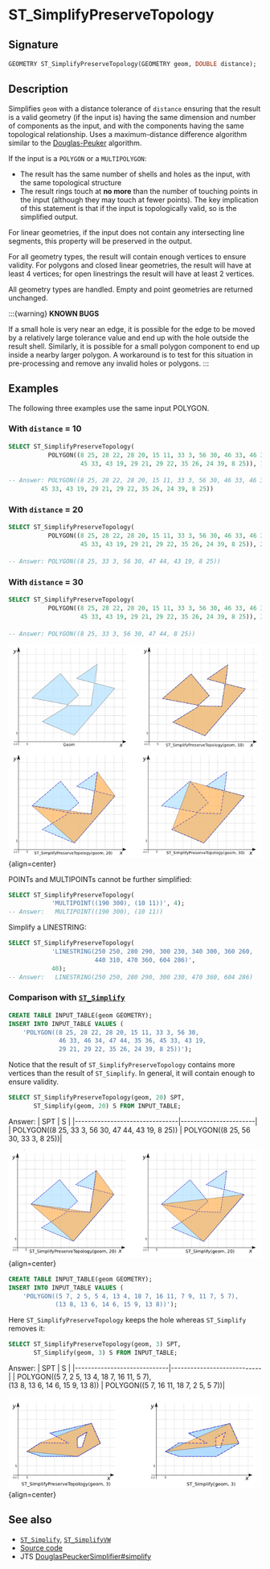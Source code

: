 # ST_SimplifyPreserveTopology

## Signature

```sql
GEOMETRY ST_SimplifyPreserveTopology(GEOMETRY geom, DOUBLE distance);
```

## Description

Simplifies `geom` with a distance tolerance of `distance` ensuring that the result is a valid geometry (if the input is) having the same dimension and number of components as the input, and with the components having the same topological relationship.
Uses a maximum-distance difference algorithm similar to the [Douglas-Peuker](http://en.wikipedia.org/wiki/Ramer%E2%80%93Douglas%E2%80%93Peucker_algorithm) algorithm.

If the input is a `POLYGON` or a `MULTIPOLYGON`:

* The result has the same number of shells and holes as the input,
  with the same topological structure
* The result rings touch at **no more** than the number of touching
  points in the input (although they may touch at fewer points).
  The key implication of this statement is that if the input is
  topologically valid, so is the simplified output.

For linear geometries, if the input does not contain any
intersecting line segments, this property will be preserved in the
output.

For all geometry types, the result will contain enough vertices to
ensure validity.  For polygons and closed linear geometries, the
result will have at least 4 vertices; for open linestrings the
result will have at least 2 vertices.

All geometry types are handled. Empty and point geometries are returned unchanged.

:::{warning}
**KNOWN BUGS**

If a small hole is very near an edge, it is possible for the edge to be moved by a relatively large tolerance value and end
up with the hole outside the result shell. Similarly, it is possible for a small polygon component to end up inside a nearby
larger polygon. A workaround is to test for this situation in pre-processing and remove any invalid holes or polygons.
:::

## Examples

The following three examples use the same input POLYGON.

### With `distance` = 10

```sql
SELECT ST_SimplifyPreserveTopology(
           POLYGON((8 25, 28 22, 28 20, 15 11, 33 3, 56 30, 46 33, 46 34, 47 44, 35 36, 
                    45 33, 43 19, 29 21, 29 22, 35 26, 24 39, 8 25)), 10);

-- Answer: POLYGON((8 25, 28 22, 28 20, 15 11, 33 3, 56 30, 46 33, 46 34, 47 44, 35 36, 
         45 33, 43 19, 29 21, 29 22, 35 26, 24 39, 8 25))
```
### With `distance` = 20

```sql
SELECT ST_SimplifyPreserveTopology(
           POLYGON((8 25, 28 22, 28 20, 15 11, 33 3, 56 30, 46 33, 46 34, 47 44, 35 36, 
                    45 33, 43 19, 29 21, 29 22, 35 26, 24 39, 8 25)), 20);

-- Answer: POLYGON((8 25, 33 3, 56 30, 47 44, 43 19, 8 25))
```

### With `distance` = 30

```sql
SELECT ST_SimplifyPreserveTopology(
           POLYGON((8 25, 28 22, 28 20, 15 11, 33 3, 56 30, 46 33, 46 34, 47 44, 35 36, 
                    45 33, 43 19, 29 21, 29 22, 35 26, 24 39, 8 25)), 30);

-- Answer: POLYGON((8 25, 33 3, 56 30, 47 44, 8 25))
```

![](./ST_SimplifyPreserveTopology.png){align=center}

POINTs and MULTIPOINTs cannot be further simplified:
```sql
SELECT ST_SimplifyPreserveTopology(
            'MULTIPOINT((190 300), (10 11))', 4);
-- Answer:   MULTIPOINT((190 300), (10 11))
```

Simplify a LINESTRING:
```sql
SELECT ST_SimplifyPreserveTopology(
            'LINESTRING(250 250, 280 290, 300 230, 340 300, 360 260,
                        440 310, 470 360, 604 286)',
            40);
-- Answer:   LINESTRING(250 250, 280 290, 300 230, 470 360, 604 286)
```

### Comparison with [`ST_Simplify`](../ST_Simplify)

```sql
CREATE TABLE INPUT_TABLE(geom GEOMETRY);
INSERT INTO INPUT_TABLE VALUES (
    'POLYGON((8 25, 28 22, 28 20, 15 11, 33 3, 56 30,
              46 33, 46 34, 47 44, 35 36, 45 33, 43 19,
              29 21, 29 22, 35 26, 24 39, 8 25))');
```

Notice that the result of `ST_SimplifyPreserveTopology` contains more vertices than the result of `ST_Simplify`. In general, it will contain enough to ensure validity.

```sql
SELECT ST_SimplifyPreserveTopology(geom, 20) SPT,
       ST_Simplify(geom, 20) S FROM INPUT_TABLE;
```

Answer:
|               SPT              |            S          |
|--------------------------------|-----------------------|
| POLYGON((8 25, 33 3, 56 30, 47 44, 43 19, 8 25))   | POLYGON((8 25, 56 30, 33 3, 8 25))|

![](./ST_SimplifyPreserveTopology_compare_1.png){align=center}

```sql
CREATE TABLE INPUT_TABLE(geom GEOMETRY);
INSERT INTO INPUT_TABLE VALUES (
    'POLYGON((5 7, 2 5, 5 4, 13 4, 18 7, 16 11, 7 9, 11 7, 5 7),
             (13 8, 13 6, 14 6, 15 9, 13 8))');
```

Here `ST_SimplifyPreserveTopology` keeps the hole whereas `ST_Simplify` removes it:

```sql
SELECT ST_SimplifyPreserveTopology(geom, 3) SPT,
       ST_Simplify(geom, 3) S FROM INPUT_TABLE;
```

Answer:
|              SPT            |              S             |
|-----------------------------|----------------------------|
| POLYGON((5 7, 2 5, 13 4, 18 7, 16 11, 5 7),<br> (13 8, 13 6, 14 6, 15 9, 13 8)) | POLYGON((5 7, 16 11, 18 7, 2 5, 5 7))|

![](./ST_SimplifyPreserveTopology_compare_2.png){align=center}

## See also

* [`ST_Simplify`](../ST_Simplify), [`ST_SimplifyVW`](../ST_SimplifyVW)
* <a href="https://github.com/orbisgis/h2gis/blob/master/h2gis-functions/src/main/java/org/h2gis/functions/spatial/generalize/ST_SimplifyPreserveTopology.java" target="_blank">Source code</a>
* JTS [DouglasPeuckerSimplifier#simplify](http://tsusiatsoftware.net/jts/javadoc/com/vividsolutions/jts/simplify/DouglasPeuckerSimplifier.html#simplify)
